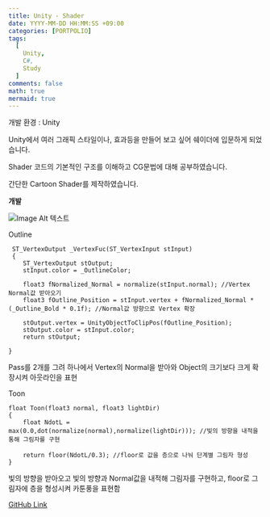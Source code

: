 ```yaml
---
title: Unity - Shader
date: YYYY-MM-DD HH:MM:SS +09:00
categories: [PORTPOLIO]
tags:
  [
    Unity,
    C#,
    Study
  ]
comments: false
math: true
mermaid: true
---
```



개발 환경 : Unity

Unity에서 여러 그래픽 스타일이나, 효과등을 만들어 보고 싶어
쉐이더에 입문하게 되었습니다. 

Shader 코드의 기본적인 구조를 이해하고
CG문법에 대해 공부하였습니다.

간단한 Cartoon Shader를 제작하였습니다.

**개발**

![Image Alt 텍스트]({{site.url}}/assets/img/CartoonShader.png )

Outline
```cg
 ST_VertexOutput _VertexFuc(ST_VertexInput stInput) 
 {
    ST_VertexOutput stOutput;
    stInput.color = _OutlineColor;

    float3 fNormalized_Normal = normalize(stInput.normal); //Vertex Normal값 받아오기
    float3 fOutline_Position = stInput.vertex + fNormalized_Normal * (_Outline_Bold * 0.1f); //Normal값 방향으로 Vertex 확장

    stOutput.vertex = UnityObjectToClipPos(fOutline_Position);
    stOutput.color = stInput.color;
    return stOutput;
                    
}
```
Pass를 2개를 그려 하나에서
Vertex의 Normal을 받아와 Object의 크기보다 크게 확장시켜 아웃라인을 표현


Toon
```cg
float Toon(float3 normal, float3 lightDir) 
{
    float NdotL =  max(0.0,dot(normalize(normal),normalize(lightDir))); //빛의 방향을 내적을 통해 그림자를 구현

    return floor(NdotL/0.3); //floor로 값을 층으로 나눠 단계별 그림자 형성
}
```
빛의 방향을 받아오고 빛의 방향과 Normal값을 내적해 그림자를 구현하고,
floor로 그림자에 층을 형성시켜 카툰풍을 표현함

[GitHub Link](https://github.com/miro0325/) 




